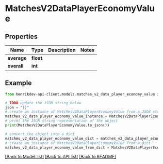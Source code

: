 # MatchesV2DataPlayerEconomyValue


## Properties

Name | Type | Description | Notes
------------ | ------------- | ------------- | -------------
**average** | **float** |  | 
**overall** | **int** |  | 

## Example

```python
from henrikdev-api-client.models.matches_v2_data_player_economy_value import MatchesV2DataPlayerEconomyValue

# TODO update the JSON string below
json = "{}"
# create an instance of MatchesV2DataPlayerEconomyValue from a JSON string
matches_v2_data_player_economy_value_instance = MatchesV2DataPlayerEconomyValue.from_json(json)
# print the JSON string representation of the object
print(MatchesV2DataPlayerEconomyValue.to_json())

# convert the object into a dict
matches_v2_data_player_economy_value_dict = matches_v2_data_player_economy_value_instance.to_dict()
# create an instance of MatchesV2DataPlayerEconomyValue from a dict
matches_v2_data_player_economy_value_from_dict = MatchesV2DataPlayerEconomyValue.from_dict(matches_v2_data_player_economy_value_dict)
```
[[Back to Model list]](../README.md#documentation-for-models) [[Back to API list]](../README.md#documentation-for-api-endpoints) [[Back to README]](../README.md)


